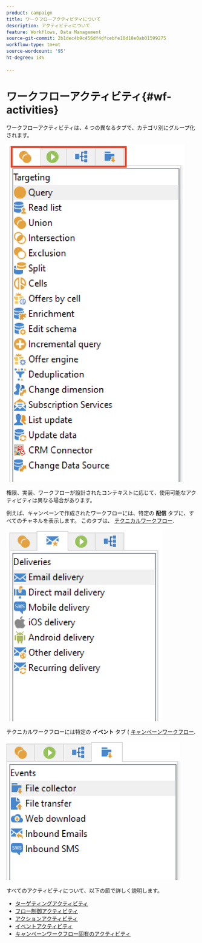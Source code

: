```yaml
---
product: campaign
title: ワークフローアクティビティについて
description: アクティビティについて
feature: Workflows, Data Management
source-git-commit: 2b1dec4b9c456df4dfcebfe10d18e0ab01599275
workflow-type: tm+mt
source-wordcount: '95'
ht-degree: 14%

---
```


# ワークフローアクティビティ{#wf-activities}

ワークフローアクティビティは、4 つの異なるタブで、カテゴリ別にグループ化されます。

![](assets/wf-activity-tabs.png)

権限、実装、ワークフローが設計されたコンテキストに応じて、使用可能なアクティビティは異なる場合があります。

例えば、キャンペーンで作成されたワークフローには、特定の **配信** タブに、すべてのチャネルを表示します。 このタブは、 [テクニカルワークフロー](technical-workflows.md).

![](assets/campaign-wf-activities.png)

テクニカルワークフローには特定の **イベント** タブ ( [キャンペーンワークフロー](campaign-workflows.md).

![](assets/tech-wf-activities.png)

すべてのアクティビティについて、以下の節で詳しく説明します。

* [ターゲティングアクティビティ](targeting-activities.md)
* [フロー制御アクティビティ](flow-control-activities.md)
* [アクションアクティビティ](action-activities.md)
* [イベントアクティビティ](event-activities.md)
* [キャンペーンワークフロー固有のアクティビティ](../campaigns/marketing-campaign-deliveries.md)

